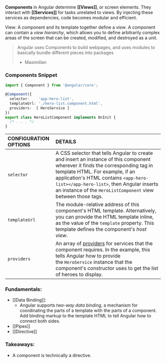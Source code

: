 **Components** in Angular determine **[[Views]]**, or screen elements. They interact with **[[Services]]** for tasks unrelated to views. By injecting these services as dependencies, code becomes modular and efficient. 

View: A component and its template together define a _view_. A component can contain a _view hierarchy_, which allows you to define arbitrarily complex areas of the screen that can be created, modified, and destroyed as a unit.

> Angular uses Components to build webpages, and uses modules to basically bundle different pieces into packages
> - Maximillan 

### Components Snippet

```ts
import { Component } from '@angular/core';

@Component({
  selector:    'app-hero-list',
  templateUrl: './hero-list.component.html',
  providers:  [ HeroService ]
})
export class HeroListComponent implements OnInit {
  /* . . . */
}
```

|CONFIGURATION OPTIONS|DETAILS|
|:--|:--|
|`selector`|A CSS selector that tells Angular to create and insert an instance of this component wherever it finds the corresponding tag in template HTML. For example, if an application's HTML contains `<app-hero-list></app-hero-list>`, then Angular inserts an instance of the `HeroListComponent` view between those tags.|
|`templateUrl`|The module-relative address of this component's HTML template. Alternatively, you can provide the HTML template inline, as the value of the `template` property. This template defines the component's _host view_.|
|`providers`|An array of [providers](https://angular.io/guide/glossary#provider) for services that the component requires. In the example, this tells Angular how to provide the `HeroService` instance that the component's constructor uses to get the list of heroes to display.|


### Fundamentals:

* [[Data Binding]]: 
	* Angular supports _two-way data binding_, a mechanism for coordinating the parts of a template with the parts of a component. Add binding markup to the template HTML to tell Angular how to connect both sides.
* [[Pipes]]
* [[Directive]]
### Takeaways:
* A component is technically a directive.